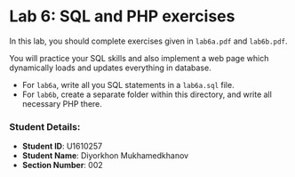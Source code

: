# Lab 6: SQL and PHP exercises

In this lab, you should complete exercises given in `lab6a.pdf` and `lab6b.pdf`.

You will practice your SQL skills and also implement a web page which dynamically loads and updates everything in database.

- For `lab6a`, write all you SQL statements in a `lab6a.sql` file.
- For `lab6b`, create a separate folder within this directory, and write all necessary PHP there.


### Student Details:

- **Student ID**: U1610257
- **Student Name**: Diyorkhon Mukhamedkhanov
- **Section Number**: 002
